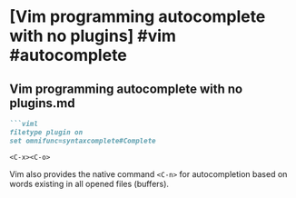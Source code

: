 # [Vim programming autocomplete with no plugins] #vim #autocomplete

## Vim programming autocomplete with no plugins.md

```markdown
```viml
filetype plugin on
set omnifunc=syntaxcomplete#Complete
```

`<C-x><C-o>`
  
Vim also provides the native command `<C-n>` for autocompletion based on words existing in all opened files (buffers).
```

